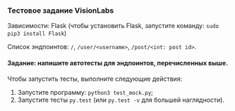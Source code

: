 ### Тестовое задание VisionLabs

Зависимости: Flask (чтобы установить Flask, запустите команду: ```sudo pip3 install Flask```)

Список эндпоинтов: ```/```, ```/user/<username>```, ```/post/<int: post id>```.

#### Задание: напишите автотесты для эндпоинтов, перечисленных выше.

Чтобы запустить тесты, выполните следующие действия:
1. Запустите программу: ```python3 test_mock.py```;
2. Запустите тесты ```py.test``` (или ```py.test -v``` для большей наглядности).
